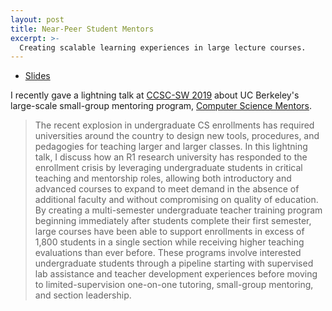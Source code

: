 ```yaml
---
layout: post
title: Near-Peer Student Mentors
excerpt: >-
  Creating scalable learning experiences in large lecture courses.
---
```


- [Slides](https://docs.google.com/presentation/d/1tCFBy31qBpC3OPKbmPjEb57hDJdwJx0891KVHTGxR-k/edit?usp=sharing)

I recently gave a lightning talk at [CCSC-SW 2019][] about UC Berkeley's large-scale small-group mentoring program, [Computer Science Mentors][].

[CCSC-SW 2019]: http://ccsc.org/southwestern/2019/index.php
[Computer Science Mentors]: https://csmentors.berkeley.edu/

> The recent explosion in undergraduate CS enrollments has required universities around the country to design new tools, procedures, and pedagogies for teaching larger and larger classes. In this lightning talk, I discuss how an R1 research university has responded to the enrollment crisis by leveraging undergraduate students in critical teaching and mentorship roles, allowing both introductory and advanced courses to expand to meet demand in the absence of additional faculty and without compromising on quality of education. By creating a multi-semester undergraduate teacher training program beginning immediately after students complete their first semester, large courses have been able to support enrollments in excess of 1,800 students in a single section while receiving higher teaching evaluations than ever before. These programs involve interested undergraduate students through a pipeline starting with supervised lab assistance and teacher development experiences before moving to limited-supervision one-on-one tutoring, small-group mentoring, and section leadership.
